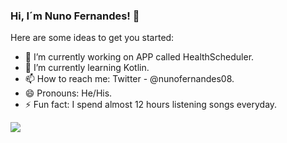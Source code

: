 ### Hi, I´m Nuno Fernandes! 👋

Here are some ideas to get you started:

- 🔭 I’m currently working on APP called HealthScheduler.
- 🌱 I’m currently learning Kotlin.
- 📫 How to reach me: Twitter - @nunofernandes08.
- 😄 Pronouns: He/His.
- ⚡ Fun fact: I spend almost 12 hours listening songs everyday.

<img src="https://github-readme-stats.vercel.app/api?username=nunofernands08&&show_icons=true&title_color=ffea00&icon_color=ffea00&text_color=daf7dc&bg_color=005dce">
